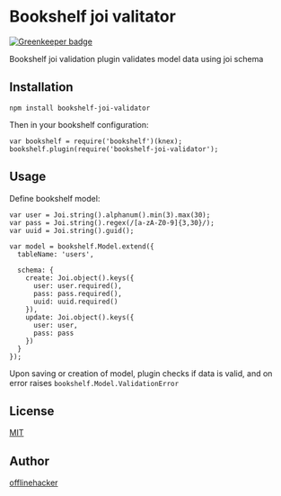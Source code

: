 # Bookshelf joi valitator

[![Greenkeeper badge](https://badges.greenkeeper.io/offlinehacker/bookshelf-joi-validator.svg)](https://greenkeeper.io/)

Bookshelf joi validation plugin validates model data using joi schema

## Installation

    npm install bookshelf-joi-validator

Then in your bookshelf configuration:

    var bookshelf = require('bookshelf')(knex);
    bookshelf.plugin(require('bookshelf-joi-validator');

## Usage

Define bookshelf model:

    var user = Joi.string().alphanum().min(3).max(30);
    var pass = Joi.string().regex(/[a-zA-Z0-9]{3,30}/);
    var uuid = Joi.string().guid();

    var model = bookshelf.Model.extend({
      tableName: 'users',

      schema: {
        create: Joi.object().keys({
          user: user.required(),
          pass: pass.required(),
          uuid: uuid.required()
        }),
        update: Joi.object().keys({
          user: user,
          pass: pass
        })
      }
    });

Upon saving or creation of model, plugin checks if data is valid, and on error
raises `bookshelf.Model.ValidationError`

## License

[MIT](https://opensource.org/licenses/MIT)

## Author

[offlinehacker](https://github.com/offlinehacker)

